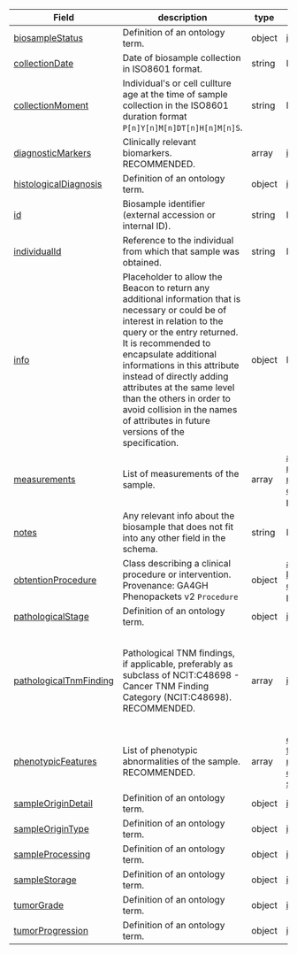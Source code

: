 |Field | description | type | properties | example | enum|
| ---| ---| ---| ---| ---| --- |
| [biosampleStatus](./obj/biosampleStatus.md) | Definition of an ontology term. | object | [id](./obj/id.md), [label](./obj/label.md) | NA | NA|
| [collectionDate](./obj/collectionDate.md) | Date of biosample collection in ISO8601 format. | string | NA | 2021-04-23 | NA|
| [collectionMoment](./obj/collectionMoment.md) | Individual's or cell cullture age at the time of sample collection in the ISO8601 duration format `P[n]Y[n]M[n]DT[n]H[n]M[n]S`. | string | NA | P32Y6M1D, P7D | NA|
| [diagnosticMarkers](./obj/diagnosticMarkers.md) | Clinically relevant biomarkers. RECOMMENDED. | array | [id](./obj/id.md), [label](./obj/label.md) | NA | NA|
| [histologicalDiagnosis](./obj/histologicalDiagnosis.md) | Definition of an ontology term. | object | [id](./obj/id.md), [label](./obj/label.md) | NA | NA|
| [id](./obj/id.md) | Biosample identifier (external accession or internal ID). | string | NA | S0001 | NA|
| [individualId](./obj/individualId.md) | Reference to the individual from which that sample was obtained. | string | NA | P0001 | NA|
| [info](./obj/info.md) | Placeholder to allow the Beacon to return any additional information that is necessary or could be of interest in relation to the query or the entry returned. It is recommended to encapsulate additional informations in this attribute instead of directly adding attributes at the same level than the others in order to avoid collision in the names of attributes in future versions of the specification. | object | NA | NA | NA|
| [measurements](./obj/measurements.md) | List of measurements of the sample. | array | [assayCode](./obj/assayCode.md), [date](./obj/date.md), [measurementValue](./obj/measurementValue.md), [notes](./obj/notes.md), [observationMoment](./obj/observationMoment.md), [procedure](./obj/procedure.md) | NA | NA|
| [notes](./obj/notes.md) | Any relevant info about the biosample that does not fit into any other field in the schema. | string | NA | Some free text | NA|
| [obtentionProcedure](./obj/obtentionProcedure.md) | Class describing a clinical procedure or intervention. Provenance: GA4GH Phenopackets v2 `Procedure` | object | [ageAtProcedure](./obj/ageAtProcedure.md), [bodySite](./obj/bodySite.md), [dateOfProcedure](./obj/dateOfProcedure.md), [procedureCode](./obj/procedureCode.md) | NA | NA|
| [pathologicalStage](./obj/pathologicalStage.md) | Definition of an ontology term. | object | [id](./obj/id.md), [label](./obj/label.md) | NA | NA|
| [pathologicalTnmFinding](./obj/pathologicalTnmFinding.md) | Pathological TNM findings, if applicable, preferably as subclass of NCIT:C48698 - Cancer TNM Finding Category (NCIT:C48698). RECOMMENDED. | array | [id](./obj/id.md), [label](./obj/label.md) | id:NCIT:C48725, label:T2a Stage Finding<br />id:NCIT:C48709, label:N1c Stage Finding<br />id:NCIT:C48699, label:M0 Stage Finding | NA|
| [phenotypicFeatures](./obj/phenotypicFeatures.md) | List of phenotypic abnormalities of the sample. RECOMMENDED. | array | [evidence](./obj/evidence.md), [excluded](./obj/excluded.md), [featureType](./obj/featureType.md), [modifiers](./obj/modifiers.md), [notes](./obj/notes.md), [onset](./obj/onset.md), [resolution](./obj/resolution.md), [severity](./obj/severity.md) | NA | NA|
| [sampleOriginDetail](./obj/sampleOriginDetail.md) | Definition of an ontology term. | object | [id](./obj/id.md), [label](./obj/label.md) | NA | NA|
| [sampleOriginType](./obj/sampleOriginType.md) | Definition of an ontology term. | object | [id](./obj/id.md), [label](./obj/label.md) | NA | NA|
| [sampleProcessing](./obj/sampleProcessing.md) | Definition of an ontology term. | object | [id](./obj/id.md), [label](./obj/label.md) | NA | NA|
| [sampleStorage](./obj/sampleStorage.md) | Definition of an ontology term. | object | [id](./obj/id.md), [label](./obj/label.md) | NA | NA|
| [tumorGrade](./obj/tumorGrade.md) | Definition of an ontology term. | object | [id](./obj/id.md), [label](./obj/label.md) | NA | NA|
| [tumorProgression](./obj/tumorProgression.md) | Definition of an ontology term. | object | [id](./obj/id.md), [label](./obj/label.md) | NA | NA|
